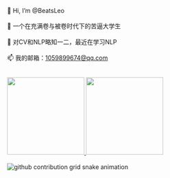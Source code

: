 👋 Hi, I’m @BeatsLeo<br><br>
👀 一个在充满卷与被卷时代下的苦逼大学生<br><br>
🌱 对CV和NLP略知一二，最近在学习NLP<br><br>
📫 我的邮箱：1059899674@qq.com<br><br>

<a href="https://github.com/BeatsLeo">
  <div display="flex" align-items="center" justify-content="space-between">
    <img height="180em" src="https://github-readme-stats.vercel.app/api?username=BeatsLeo&include_all_commits=true&hide=issues&count_private=true&show_icons=true&rank_icon=github&theme=tokyonight" />
    <img height="180em" src="https://github-readme-stats.vercel.app/api/top-langs/?username=BeatsLeo&show_icons=true&layout=compact&theme=tokyonight" />
  </div>
</a>
<br/>
<picture>
  <source media="(prefers-color-scheme: dark)" srcset="https://raw.githubusercontent.com/BeatsLeo/BeatsLeo/output/github-contribution-grid-snake-dark.svg">
  <source media="(prefers-color-scheme: light)" srcset="https://raw.githubusercontent.com/BeatsLeo/BeatsLeo/output/github-contribution-grid-snake.svg">
  <img alt="github contribution grid snake animation" src="https://raw.githubusercontent.com/BeatsLeo/BeatsLeo/output/github-contribution-grid-snake.svg">
</picture>
